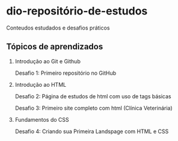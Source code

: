 # dio-repositório-de-estudos
Conteudos estudados e desafios práticos

## Tópicos de aprendizados

1. Introdução ao Git e Github

    Desafio 1: Primeiro repositório no GitHub 

2. Introdução ao HTML

    Desafio 2: Página de estudos de html com uso de tags básicas

    Desafio 3: Primeiro site completo com html (Clínica Veterinária)

3. Fundamentos do CSS

    Desafio 4: Criando sua Primeira Landspage com HTML e CSS